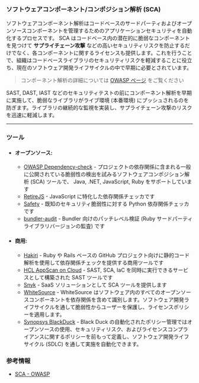 ### ソフトウェアコンポーネント/コンポジション解析 (SCA)

ソフトウェアコンポーネント解析はコードベースのサードパーティおよびオープンソースコンポーネントを管理するためのアプリケーションセキュリティを自動化するプロセスです。 SCA はコードベース内の潜在的に脆弱なコンポーネントを見つけて **サプライチェーン攻撃** などの高いセキュリティリスクを防止するだけでなく、各コンポーネントに関するライセンスも提供します。これを行うことで、組織はコードベースライブラリのセキュリティリスクを軽減することに役立ち、現在のソフトウェア開発ライフサイクルの中で早期に必要とされています。

> コンポーネント解析の詳細については [OWASP ページ](https://owasp.org/www-community/Component_Analysis) をご覧ください

SAST, DAST, IAST などのセキュリティテストの前にコンポーネント解析を早期に実施して、脆弱なライブラリがライブ環境 (本番環境) にプッシュされるのを防ぎます。ライブラリの継続的な監視を実装し、サプライチェーン攻撃のリスクを迅速に軽減します。

---
### ツール
- #### オープンソース:
  + [OWASP Dependency-check](https://owasp.org/www-project-dependency-check) - プロジェクトの依存関係に含まれる一般に公開されている脆弱性の検出を試みるソフトウェアコンポジション解析 (SCA) ツールで、 Java, .NET, JavaScript, Ruby をサポートしています
  + [RetireJS](https://github.com/RetireJS/retire.js) - JavaScript に特化した依存関係チェッカです
  + [Safety](https://github.com/pyupio/safety) - 既知のセキュリティ脆弱性に対する Python 依存関係チェッカです
  + [bundler-audit](https://github.com/rubysec/bundler-audit) - Bundler 向けのパッチレベル検証 (Ruby サードパーティライブラリバージョンの監査) です

- #### 商用:
  + [Hakiri](https://hakiri.io/) - Ruby や Rails ベースの GitHub プロジェクト向けに静的コード解析を使用して依存関係チェックを提供する商用ツールです
  + [HCL AppScan on Cloud](https://cloud.appscan.com) - SAST, SCA, IaC を同時に実行できるサービスとして構築された SAST ツールです
  + [Snyk](https://snyk.io/) - SaaS ソリューションとして SCA ツールを提供します
  + [WhiteSource](https://www.whitesourcesoftware.com/) - WhiteSource はソフトウェア内のすべてのオープンソースコンポーネントを依存関係を含めて識別します。ソフトウェア開発ライフサイクルを通して脆弱性からユーザーを保護し、ライセンスポリシーを適用します。
  + [Synopsys BlackDuck](https://www.blackducksoftware.com/) - Black Duck の自動化されたポリシー管理ではオープンソースの使用、セキュリティリスク、およびライセンスコンプライアンスに関するポリシーを前もって定義し、ソフトウェア開発ライフサイクル (SDLC) を通して実施を自動化できます。


### 参考情報

+ [SCA - OWASP](https://owasp.org/www-community/Component_Analysis)